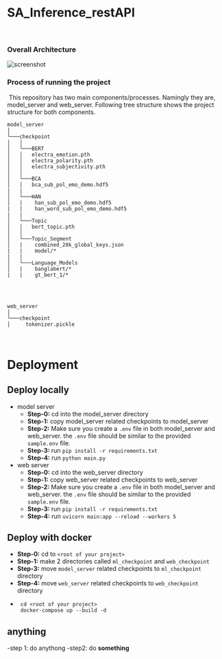 # SA_Inference_restAPI 
​
###  Overall Architecture
![screenshot](./figs/sa_inference_architecture.png)
​
###  Process of running the project 
​
This repository has two main components/processes. Namingly they are, model_server and web_server. Following tree structure shows the project structure for both components.
​
```
model_server
│   
└───checkpoint
│   │
│   └───BERT
│   │   electra_emotion.pth
│   │   electra_polarity.pth
│   │   electra_subjectivity.pth
│   │   
│   └───BCA
│   │   bca_sub_pol_emo_demo.hdf5
|   |
│   └───HAN
│   |    han_sub_pol_emo_demo.hdf5
|   |    han_word_sub_pol_emo_demo.hdf5
|   |
│   └───Topic
│   │   bert_topic.pth
│   │
│   └───Topic_Segment
│   |    combined_20k_global_keys.json
|   |    model/*
|   |
│   └───Language_Models
│   |    banglabert/*
|   |    gt_bert_1/*
​
```
​
```
web_server
│   
└───checkpoint
│     tokenizer.pickle
```
​
​
# Deployment
## Deploy locally
- model server
  - **Step-0:** cd into the model_server directory
  - **Step-1:** copy model_server related checkpoints to model_server
  - **Step-2:** Make sure you create a `.env` file in both model_server and web_server. the `.env` file should be similar to the provided `sample.env` file.          
  - **Step-3:** run `pip install -r requirements.txt`
  - **Step-4:** run  `python main.py`
​
- web server
  - **Step-0:** cd into the web_server directory
  - **Step-1:** copy web_server related checkpoints to web_server
  - **Step-2:** Make sure you create a `.env` file in both model_server and web_server. the `.env` file should be similar to the provided `sample.env` file.          
  - **Step-3:** run `pip install -r requirements.txt`
  - **Step-4:** run  `uvicorn main:app --reload --workers 5`
    
## Deploy with docker
  - **Step-0:** cd to `<root of your project>`
  - **Step-1:** make 2 directories called `ml_checkpoint` and `web_checkpoint`
  - **Step-3:** move `model_server` related checkpoints to `ml_checkpoint` directory
  - **Step-4:** move `web_server` related checkpoints to `web_checkpoint` directory
  - 
         cd <root of your project>
         docker-compose up --build -d
## anything
  -step 1: do anythong
    -step2: do **something**
  ​
